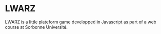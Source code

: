 # LWARZ

LWARZ is a little plateform game developped in Javascript as part of a web course at Sorbonne Université.
